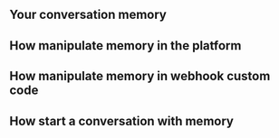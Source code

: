 ## Your conversation memory

## How manipulate memory in the platform

## How manipulate memory in webhook custom code

## How start a conversation with memory
